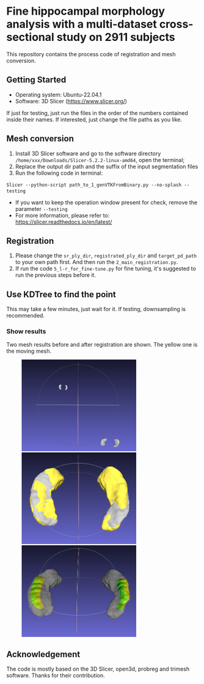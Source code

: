 # Fine hippocampal morphology analysis with a multi-dataset cross-sectional study on 2911 subjects
This repository contains the process code of registration and mesh conversion.


## Getting Started
* Operating system: Ubuntu-22.04.1
* Software: 3D Slicer (https://www.slicer.org/)

If just for testing, just run the files in the order of the numbers contained inside their names. If interested, just change the file paths as you like.

## Mesh conversion
1. Install 3D Slicer software and go to the software directory `/home/xxx/Downloads/Slicer-5.2.2-linux-amd64`, open the terminal;
2. Replace the output dir path and the suffix of the input segmentation files
3. Run the following code in terminal:
```
Slicer --python-script path_to_1_genVTKFromBinary.py --no-splash --testing
``` 
* If you want to keep the operation window present for check, remove the parameter `--testing`
* For more information, please refer to: https://slicer.readthedocs.io/en/latest/



## Registration
1. Please change the `sr_ply_dir`, `registrated_ply_dir` and `target_pd_path` to your own path first. And then run the `2_main_registration.py`.
2. If run the code `5_l-r_for_fine-tune.py` for fine tuning, it's suggested to run the previous steps before it.

## Use KDTree to find the point
This may take a few minutes, just wait for it. If testing, downsampling is recommended.

### Show results
Two mesh results before and after registration are shown. The yellow one is the moving mesh.

<!-- | ![before_reg](./Figures/Before-registration.png) | ![after_reg](./Figures/After-registration.png) | -->
<figure>
<img src="./Figures/Before-registration.png" width=300/>
<img src="./Figures/After-registration.png" width=300/>
<img src="./Figures/colorful-results.png" width=300/>
</figure>


## Acknowledgement
The code is mostly based on the 3D Slicer, open3d, probreg and trimesh software. Thanks for their contribution.
